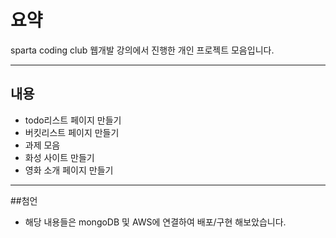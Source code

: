 ﻿# 요약
 sparta coding club 웹개발 강의에서 진행한 개인 프로젝트 모음입니다. 

---

## 내용
- todo리스트 페이지 만들기
- 버킷리스트 페이지 만들기
- 과제 모음
- 화성 사이트 만들기
- 영화 소개 페이지 만들기

***

##첨언
- 해당 내용들은 mongoDB 및 AWS에 연결하여 배포/구현 해보았습니다.

